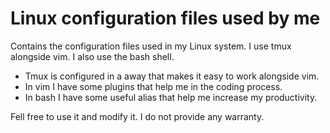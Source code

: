 # Linux configuration files used by me
Contains the configuration files used in my Linux system. I use tmux alongside vim. I also use the bash shell. 

- Tmux is configured in a away that makes it easy to work alongside vim.
- In vim I have some plugins that help me in the coding process.
- In bash I have some useful alias that help me increase my productivity.

Fell free to use it and modify it. I do not provide any warranty. 
